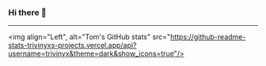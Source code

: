 ### Hi there 👋

---
<img align="Left", alt="Tom's GitHub stats" src="https://github-readme-stats-trivinyxs-projects.vercel.app/api?username=trivinyx&theme=dark&show_icons=true"/>


<!--
**Trivinyx/Trivinyx** is a ✨ _special_ ✨ repository because its `README.md` (this file) appears on your GitHub profile.
-->

